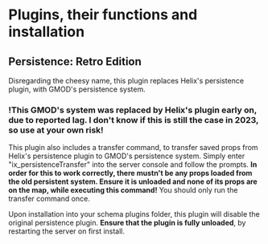 # Plugins, their functions and installation

## Persistence: Retro Edition
Disregarding the cheesy name, this plugin replaces Helix's persistence plugin, with GMOD's persistence system.

### !This GMOD's system was replaced by Helix's plugin early on, due to reported lag. I don't know if this is still the case in 2023, so use at your own risk!

This plugin also includes a transfer command, to transfer saved props from Helix's persistence plugin to GMOD's persistence system. Simply enter "ix_persistenceTransfer" into the server console and follow the prompts. **In order for this to work correctly, there mustn't be any props loaded from the old persistent system. Ensure it is unloaded and none of its props are on the map, while executing this command!** You should only run the transfer command once.

Upon installation into your schema plugins folder, this plugin will disable the original persistence plugin. **Ensure that the plugin is fully unloaded**, by restarting the server on first install.
